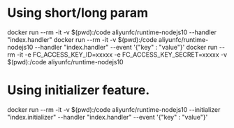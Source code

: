 
# Using short/long param
docker run --rm -it -v $(pwd):/code aliyunfc/runtime-nodejs10 --handler "index.handler"
docker run --rm -it -v $(pwd):/code aliyunfc/runtime-nodejs10 --handler "index.handler" --event '{"key" : "value"}'
docker run --rm -it -e FC_ACCESS_KEY_ID=xxxxx -e FC_ACCESS_KEY_SECRET=xxxxx -v $(pwd):/code aliyunfc/runtime-nodejs10

# Using initializer feature.
docker run --rm -it -v $(pwd):/code aliyunfc/runtime-nodejs10 --initializer "index.initializer" --handler "index.handler" --event '{"key" : "value"}'